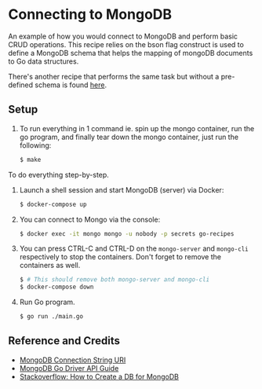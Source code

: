 # Connecting to MongoDB

An example of how you would connect to MongoDB and perform basic CRUD operations. This recipe relies on the bson flag construct is used to define a MongoDB schema that helps the mapping of mongoDB documents to Go data structures.

There's another recipe that performs the same task but without a pre-defined schema is found [here](../basic).

## Setup

1. To run everything in 1 command ie. spin up the mongo container, run the go program, and finally tear down the mongo container, just run the following:

   ```bash
   $ make
   ```

To do everything step-by-step.

1. Launch a shell session and start MongoDB (server) via Docker:

   ```bash
   $ docker-compose up
   ```

1. You can connect to Mongo via the console:

   ```bash
   $ docker exec -it mongo mongo -u nobody -p secrets go-recipes
   ```

1. You can press CTRL-C and CTRL-D on the `mongo-server` and `mongo-cli` respectively to stop the containers. Don't forget to remove the containers as well.

   ```bash
   $ # This should remove both mongo-server and mongo-cli
   $ docker-compose down
   ```

1. Run Go program.

   ```bash
   $ go run ./main.go
   ```

## Reference and Credits

* [MongoDB Connection String URI](https://docs.mongodb.com/manual/reference/connection-string/)
* [MongoDB Go Driver API Guide](https://godoc.org/go.mongodb.org/mongo-driver/mongo)
* [Stackoverflow: How to Create a DB for MongoDB](https://stackoverflow.com/questions/42912755/how-to-create-a-db-for-mongodb-container-on-start-up)
